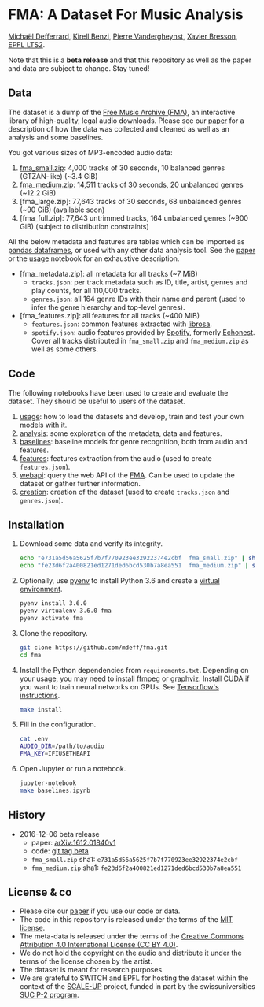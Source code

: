 # FMA: A Dataset For Music Analysis

[Michaël Defferrard](http://deff.ch), [Kirell Benzi](http://kirellbenzi.com/),
[Pierre Vandergheynst](https://people.epfl.ch/pierre.vandergheynst),
[Xavier Bresson](http://research.ntu.edu.sg/expertise/academicprofile/Pages/StaffProfile.aspx?ST_EMAILID=XBRESSON),
[EPFL LTS2](https://lts2.epfl.ch).

[paper]:     https://arxiv.org/abs/1612.01840
[FMA]:       https://freemusicarchive.org
[WFMU]:      https://wfmu.org
[Wikipedia]: https://en.wikipedia.org/wiki/Free_Music_Archive

Note that this is a **beta release** and that this repository as well as the
paper and data are subject to change. Stay tuned!

## Data

The dataset is a dump of the [Free Music Archive (FMA)][FMA], an interactive
library of high-quality, legal audio downloads. Please see our [paper] for
a description of how the data was collected and cleaned as well as an analysis
and some baselines.

You got various sizes of MP3-encoded audio data:

1. [fma_small.zip]: 4,000 tracks of 30 seconds, 10 balanced genres (GTZAN-like)
   (~3.4 GiB)
2. [fma_medium.zip]: 14,511 tracks of 30 seconds, 20 unbalanced genres
   (~12.2 GiB)
3. [fma_large.zip]: 77,643 tracks of 30 seconds, 68 unbalanced genres (~90 GiB)
   (available soon)
4. [fma_full.zip]: 77,643 untrimmed tracks, 164 unbalanced genres (~900 GiB)
   (subject to distribution constraints)

[fma_small.zip]:  https://os.unil.cloud.switch.ch/fma/fma_small.zip
[fma_medium.zip]: https://os.unil.cloud.switch.ch/fma/fma_medium.zip

All the below metadata and features are tables which can be imported as [pandas
dataframes][pandas], or used with any other data analysis tool. See the [paper]
or the [usage] notebook for an exhaustive description.

* [fma_metadata.zip]: all metadata for all tracks (~7 MiB)
	* `tracks.json`: per track metadata such as ID, title, artist, genres and
	  play counts, for all 110,000 tracks.
	* `genres.json`: all 164 genre IDs with their name and parent (used to
	  infer the genre hierarchy and top-level genres).
* [fma_features.zip]: all features for all tracks (~400 MiB)
	* `features.json`: common features extracted with [librosa].
	* `spotify.json`: audio features provided by [Spotify], formerly
	  [Echonest]. Cover all tracks distributed in `fma_small.zip` and
	  `fma_medium.zip` as well as some others.

[pandas]:   http://pandas.pydata.org/
[librosa]:  https://librosa.github.io/librosa/
[spotify]:  https://www.spotify.com/
[echonest]: http://the.echonest.com/

## Code

The following notebooks have been used to create and evaluate the dataset. They
should be useful to users of the dataset.

1. [usage]: how to load the datasets and develop, train and test your own
   models with it.
2. [analysis]: some exploration of the metadata, data and features.
3. [baselines]: baseline models for genre recognition, both from audio and
   features.
4. [features]: features extraction from the audio (used to create
   `features.json`).
5. [webapi]: query the web API of the [FMA]. Can be used to update the dataset
   or gather further information.
6. [creation]: creation of the dataset (used to create `tracks.json` and
   `genres.json`).

[usage]:     https://nbviewer.jupyter.org/github/mdeff/fma/blob/outputs/usage.ipynb
[analysis]:  https://nbviewer.jupyter.org/github/mdeff/fma/blob/outputs/analysis.ipynb
[baselines]: https://nbviewer.jupyter.org/github/mdeff/fma/blob/outputs/baselines.ipynb
[features]:  https://nbviewer.jupyter.org/github/mdeff/fma/blob/outputs/features.ipynb
[webapi]:    https://nbviewer.jupyter.org/github/mdeff/fma/blob/outputs/webapi.ipynb
[creation]:  https://nbviewer.jupyter.org/github/mdeff/fma/blob/outputs/creation.ipynb

## Installation

1. Download some data and verify its integrity.
	```sh
	echo "e731a5d56a5625f7b7f770923ee32922374e2cbf  fma_small.zip" | sha1sum -c -
	echo "fe23d6f2a400821ed1271ded6bcd530b7a8ea551  fma_medium.zip" | sha1sum -c -
	```

2. Optionally, use [pyenv] to install Python 3.6 and create a [virtual
   environment][pyenv-virt].
	```sh
	pyenv install 3.6.0
	pyenv virtualenv 3.6.0 fma
	pyenv activate fma
	```

3. Clone the repository.
	```sh
	git clone https://github.com/mdeff/fma.git
	cd fma
	```

4. Install the Python dependencies from `requirements.txt`. Depending on your
   usage, you may need to install [ffmpeg] or [graphviz]. Install [CUDA] if you
   want to train neural networks on GPUs. See
   [Tensorflow's instructions](https://www.tensorflow.org/install/).
	```sh
	make install
	```

5. Fill in the configuration.
	```sh
	cat .env
	AUDIO_DIR=/path/to/audio
	FMA_KEY=IFIUSETHEAPI
	```

6. Open Jupyter or run a notebook.
	```sh
	jupyter-notebook
	make baselines.ipynb
	```

[pyenv]:      https://github.com/pyenv/pyenv
[pyenv-virt]: https://github.com/pyenv/pyenv-virtualenv
[ffmpeg]:     https://ffmpeg.org/download.html
[graphviz]:   http://www.graphviz.org/
[CUDA]:       https://en.wikipedia.org/wiki/CUDA

## History

* 2016-12-06 beta release
	* paper: [arXiv:1612.01840v1](https://arxiv.org/abs/1612.01840v1)
	* code: [git tag beta](https://github.com/mdeff/fma/releases/tag/beta)
	* `fma_small.zip`  sha1: `e731a5d56a5625f7b7f770923ee32922374e2cbf`
	* `fma_medium.zip` sha1: `fe23d6f2a400821ed1271ded6bcd530b7a8ea551`

## License & co

* Please cite our [paper] if you use our code or data.
* The code in this repository is released under the terms of the [MIT license](LICENSE.txt).
* The meta-data is released under the terms of the
  [Creative Commons Attribution 4.0 International License (CC BY 4.0)][ccby40].
* We do not hold the copyright on the audio and distribute it under the terms
  of the license chosen by the artist.
* The dataset is meant for research purposes.
* We are grateful to SWITCH and EPFL for hosting the dataset within the context
  of the [SCALE-UP] project, funded in part by the swissuniversities [SUC P-2
  program].

[ccby40]: https://creativecommons.org/licenses/by/4.0
[SCALE-UP]: https://projects.switch.ch/scale-up/
[SUC P-2 program]: https://www.swissuniversities.ch/isci
